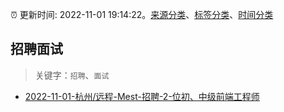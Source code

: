 :alarm_clock: 更新时间: 2022-11-01 19:14:22。[来源分类](../README.md)、[标签分类](../TAGS.md)、[时间分类](../TIMELINE.md)

## 招聘面试


> 关键字：`招聘`、`面试`



- [2022-11-01-杭州/远程-Mest-招聘-2-位初、中级前端工程师](https://www.v2ex.com/t/891925) 